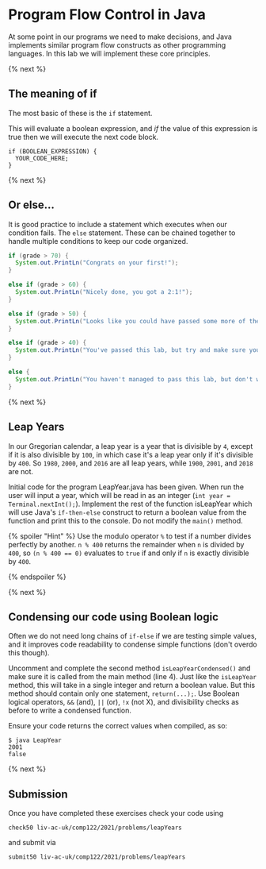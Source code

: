 # Program Flow Control in Java
At some point in our programs we need to make decisions, and Java implements similar program flow constructs as other programming languages. In this lab we will implement these core principles.

{% next %}

## The meaning of if

The most basic of these is the `if` statement.

This will evaluate a boolean expression, and _if_ the value of this expression is true then we will execute the next code block.

```
if (BOOLEAN_EXPRESSION) {
  YOUR_CODE_HERE;
}
```
{% next %}

## Or else...

It is good practice to include a statement which executes when our condition fails. The `else` statement. These can be chained together to handle multiple conditions to keep our code organized.

```java
if (grade > 70) {
  System.out.PrintLn("Congrats on your first!");
}

else if (grade > 60) {
  System.out.PrintLn("Nicely done, you got a 2:1!");
}

else if (grade > 50) {
  System.out.PrintLn("Looks like you could have passed some more of the unit tests, but your code still passes most. ");
}

else if (grade > 40) {
  System.out.PrintLn("You've passed this lab, but try and make sure you follow the specification closely and make a good attempt at each problem. Semi-functional code is always better than no code at all.");
}

else {
  System.out.PrintLn("You haven't managed to pass this lab, but don't worry as there is still plenty of time to go back and improve. Watch the lecture videos, try to follow what's needed in the labs, and ask the TA's for help in a lab session if there's any concepts you don't get, that's what they're there for!");
}
```

{% next %}

## Leap Years

In our Gregorian calendar, a leap year is a year that is divisible by `4`, except if it is also divisible by `100`, in which case it's a leap year only if it's divisible by `400`. So `1980`, `2000`, and `2016` are all leap years, while `1900`, `2001`, and `2018` are not.

Initial code for the program LeapYear.java has been given. When run the user will input a year, which will be read in as an integer (`int year = Terminal.nextInt();`). Implement the rest of the function isLeapYear which will use Java's `if-then-else` construct to return a boolean value from the function and print this to the console. Do not modify the `main()` method.

{% spoiler "Hint" %}
Use the modulo operator `%` to test if a number divides perfectly by another. `n % 400` returns the remainder when `n` is divided by `400`, so `(n % 400 == 0)` evaluates to `true` if and only if `n` is exactly divisible by `400`.

{% endspoiler %}

{% next %}

## Condensing our code using Boolean logic

Often we do not need long chains of `if-else` if we are testing simple values, and it improves code readability to condense simple functions (don't overdo this though).

Uncomment and complete the second method `isLeapYearCondensed()` 
and make sure it is called from the main method (line 4).
Just like the `isLeapYear` method, this will take in a single integer and return a boolean value.
But this method should contain only one statement, `return(...);`. Use Boolean logical operators, `&&` (and), `||` (or), `!x` (not X), and divisibility checks as before to write a condensed function.

Ensure your code returns the correct values when compiled, as so:

```
$ java LeapYear
2001
false
```

{% next %}


## Submission

Once you have completed these exercises check your code using

```
check50 liv-ac-uk/comp122/2021/problems/leapYears
```

and submit via

```
submit50 liv-ac-uk/comp122/2021/problems/leapYears
```

